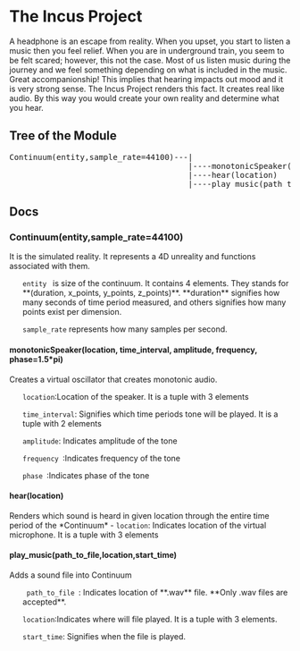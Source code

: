# The Incus Project
   A headphone is an escape from reality. When you upset, you start to listen a music then you feel relief. When you are in underground train, you seem to be felt scared; however, this not the case. Most of us listen music during the journey and we feel something depending on what is included in the music. Great accompanionship! This implies that hearing impacts out mood and it is very strong sense. The Incus Project renders this fact. It creates real like audio. By this way you would create your own reality and determine what you hear.
## Tree of the Module
<pre>
Continuum(entity,sample_rate=44100)---|
                                      |----monotonicSpeaker(location, time_interval, amplitude, frequency, phase=1.5*pi)
                                      |----hear(location)
                                      |----play_music(path_to_file,location,start_time)
</pre>
## Docs
<h3>Continuum(entity,sample_rate=44100)</h3>
   It is the simulated reality. It represents a 4D unreality and functions associated with them. 
   
 <ul><code>entity </code> is size of the continuum. It contains 4 elements. They stands for **(duration, x_points, y_points, z_points)**. **duration** signifies how many seconds of time period measured, and others signifies how many points exist per dimension. </ul>
 <ul> <code>sample_rate</code> represents how many samples per second.</ul>
 <h4> monotonicSpeaker(location, time_interval, amplitude, frequency, phase=1.5*pi)</h4>
    Creates a virtual oscillator that creates monotonic audio.
 <ul> <code>location</code>:Location of the speaker. It is a tuple with 3 elements</ul>
 <ul> <code>time_interval</code>: Signifies which time periods tone will be played. It is a tuple with 2 elements</ul>
 <ul><code>amplitude</code>: Indicates amplitude of the tone</ul>
 <ul> <code>frequency </code>:Indicates frequency of the tone</ul>
 <ul> <code>phase </code>:Indicates phase of the tone</ul>

<h4>hear(location)</h4>
Renders which sound is heard in given location through the entire time period of the *Continuum*
- <code>location</code>: Indicates location of the virtual microphone. It is a tuple with 3 elements

<h4>play_music(path_to_file,location,start_time)</h4>
Adds a sound file into Continuum

 <ul><code> path_to_file </code>: Indicates location of **.wav** file. **Only .wav files are accepted**.</ul>
  <ul><code>location</code>:Indicates where will file played. It is a tuple with 3 elements.</ul>
  <ul><code>start_time</code>: Signifies when the file is played.</ul>
 
